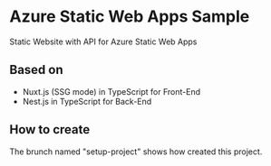 # Azure Static Web Apps Sample

Static Website with API for Azure Static Web Apps

## Based on
- Nuxt.js (SSG mode) in TypeScript for Front-End
- Nest.js in TypeScript for Back-End

## How to create
The brunch named "setup-project" shows how created this project.